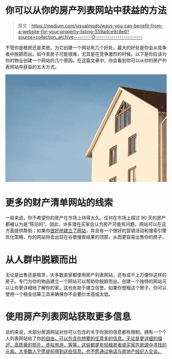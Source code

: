 # 你可以从你的房产列表网站中获益的方法

> 原文：<https://medium.com/visualmodo/ways-you-can-benefit-from-a-website-for-your-property-listing-559adce9c8e6?source=collection_archive---------0----------------------->

不管你是租房还是卖房。为它创建一个网站有几个好处，最大的好处是你会从竞争者中脱颖而出。如今卖房子可能很难，尤其是在竞争激烈的时候。以下是你应该为你的物业创建一个网站的几个原因。在这篇文章中，你会看到你可以从你的房产列表网站中获益的五大方式。

![](img/1c3d68af82cfeab42d14a3902ff9f0cc.png)

# 更多的财产清单网站的线索

一般来说，你不希望你的房产在市场上待得太久。任何在市场上超过 90 天的房产都被认为是“陈旧的”。因此，许多潜在买家会认为房产可能有问题。网站可以在这方面提供帮助；如果你[很好地建立了网站](https://visualmodo.com/7-key-tips-to-build-a-successful-real-estate-website/)，并且有一个很好的营销活动和搜索引擎优化策略，你的网站将会出现在谷歌搜索结果的顶部，从而更容易出售你的房子。

# 从人群中脱颖而出

无论是出售还是租赁，大多数卖家都使用房产列表网站，还有成千上万像你这样的房子。专门为你的物品建立一个网站可以帮助你脱颖而出。创建一个独特的网站可以让你更详细地了解你的家。这也有助于建立信誉。如果你想租这个房子。你可以使用一个租金估算工具来确保你不会要价太高或太低。

# 使用房产列表网站获取更多信息

总的来说，大部分房源网站对你可以包含的关于你家的信息都有限制。拥有一个个人列表网站给了你[的自由，可以包含你想要的任意多的信息。无论是更详细的描述，高质量的照片，虚拟旅游，等等。这些都是年轻租房者或买家在房源中寻找的元素。大多数人宁愿提前得到这些信息，也不愿通过电话与房地产经纪人交谈。](https://segurosorocaba.com/vantagens-de-contratar-seguro-de-vida-empresarial/)